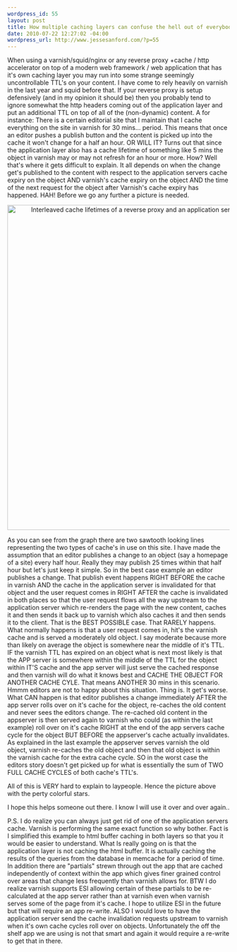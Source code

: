```yaml
--- 
wordpress_id: 55
layout: post
title: How multiple caching layers can confuse the hell out of everybody a.k.a. when will my story publish!?!
date: 2010-07-22 12:27:02 -04:00
wordpress_url: http://www.jessesanford.com/?p=55
---
```

When using a varnish/squid/nginx or any reverse proxy +cache / http accelerator on top of a modern web framework / web application that has it's own caching layer you may run into some strange seemingly uncontrollable TTL's on your content. I have come to rely heavily on varnish in the last year and squid before that. If your reverse proxy is setup defensively (and in my opinion it should be) then you probably tend to ignore somewhat the http headers coming out of the application layer and put an additional TTL on top of all of the (non-dynamic) content. A for instance: There is a certain editorial site that I maintain that I cache everything on the site in varnish for 30 mins... period. This means that once an editor pushes a publish button and the content is picked up into the cache it won't change for a half an hour. OR WILL IT? Turns out that since the application layer also has a cache lifetime of something like 5 mins the object in varnish may or may not refresh for an hour or more. How? Well that's where it gets difficult to explain. It all depends on when the change get's published to the content with respect to the application servers cache expiry on the object AND varnish's cache expiry on the object AND the time of the next request for the object after Varnish's cache expiry has happened. HAH! Before we go any further a picture is needed.
<p style="text-align: center;"><a href="http://www.jessesanford.com/wp-content/uploads/2010/07/interleved_cache_lifetimes.png"><img class="size-full wp-image-56 aligncenter" title="Interleaved cache lifetimes of a reverse proxy and an application server's cache" src="http://www.jessesanford.com/wp-content/uploads/2010/07/interleved_cache_lifetimes.png" alt="Interleaved cache lifetimes of a reverse proxy and an application server's cache." width="624" height="737" /></a></p>
<p style="text-align: left;">As you can see from the graph there are two sawtooth looking lines representing the two types of cache's in use on this site. I have made the assumption that an editor publishes a change to an object (say a homepage of a site) every half hour. Really they may publish 25 times within that half hour but let's just keep it simple. So in the best case example an editor publishes a change. That publish event happens RIGHT BEFORE the cache in varnish AND the cache in the application server is invalidated for that object and the user request comes in RIGHT AFTER the cache is invalidated in both places so that the user request flows all the way upstream to the application server which re-renders the page with the new content, caches it and then sends it back up to varnish which also caches it and then sends it to the client. That is the BEST POSSIBLE case. That RARELY happens. What normally happens is that a user request comes in, hit's the varnish cache and is served a moderately old object. I say moderate because more than likely on average the object is somewhere near the middle of it's TTL. IF the varnish TTL has expired on an object what is next most likely is that the APP server is somewhere within the middle of the TTL for the object within IT'S cache and the app server will just serve the cached response and then varnish will do what it knows best and CACHE THE OBJECT FOR ANOTHER CACHE CYLE. That means ANOTHER 30 mins in this scenario. Hmmm editors are not to happy about this situation. Thing is. It get's worse. What CAN happen is that editor publishes a change immediately AFTER the app server rolls over on it's cache for the object, re-caches the old content and never sees the editors change. The re-cached old content in the appserver is then served again to varnish who could (as within the last example) roll over on it's cache RIGHT at the end of the app servers cache cycle for the object BUT BEFORE the appserver's cache actually invalidates. As explained in the last example the appserver serves varnish the old object, varnish re-caches the old object and then that old object is within the varnish cache for the extra cache cycle. SO in the worst case the editors story doesn't get picked up for what is essentially the sum of TWO FULL CACHE CYCLES of both cache's TTL's.</p>
<p style="text-align: left;">All of this is VERY hard to explain to laypeople. Hence the picture above with the perty colorful stars.</p>
<p style="text-align: left;">I hope this helps someone out there. I know I will use it over and over again..</p>
<p style="text-align: left;">P.S. I do realize you can always just get rid of one of the application servers cache. Varnish is performing the same exact function so why bother. Fact is I simplified this example to html buffer caching in both layers so that you it would be easier to understand. What Is really going on is that the application layer is not caching the html buffer. It is actually caching the results of the queries from the database in memcache for a period of time. In addition there are "partials" strewn through out the app that are cached independently of context within the app which gives finer grained control over areas that change less frequently than varnish allows for. BTW I do realize varnish supports ESI allowing certain of these partials to be re-calculated at the app server rather than at varnish even when varnish serves some of the page from it's cache. I hope to utilize ESI in the future but that will require an app re-write. ALSO I would love to have the application server send the cache invalidation requests upstream to varnish when it's own cache cycles roll over on objects. Unfortunately the off the shelf app we are using is not that smart and again it would require a re-write to get that in there.</p>
